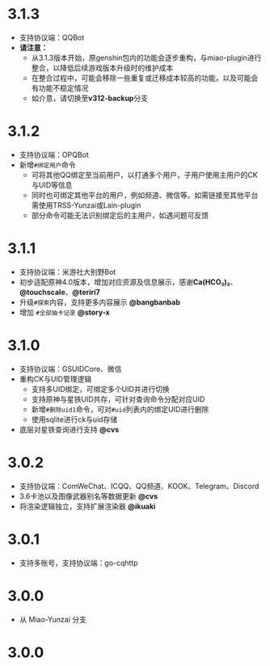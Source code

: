 # 3.1.3

* 支持协议端：QQBot
* **请注意：**
  * 从3.1.3版本开始，原genshin包内的功能会逐步重构，与miao-plugin进行整合，以降低后续游戏版本升级时的维护成本
  * 在整合过程中，可能会移除一些重复或迁移成本较高的功能，以及可能会有功能不稳定情况
  * 如介意，请切换至**v312-backup**分支

# 3.1.2

* 支持协议端：OPQBot
* 新增`#绑定用户`命令
  * 可将其他QQ绑定至当前用户，以打通多个用户，子用户使用主用户的CK与UID等信息
  * 同时也可绑定其他平台的用户，例如频道、微信等。如需链接至其他平台需使用TRSS-Yunzai或Lain-plugin
  * 部分命令可能无法识别绑定后的主用户，如遇问题可反馈

# 3.1.1

* 支持协议端：米游社大别野Bot
* 初步适配原神4.0版本，增加对应资源及信息展示，感谢**Ca(HCO₃)₂**、**@touchscale**、**@teriri7**
* 升级`#探索`内容，支持更多内容展示 **@bangbanbab**
* 增加 `#全部抽卡记录` **@story-x**

# 3.1.0

* 支持协议端：GSUIDCore、微信
* 重构CK与UID管理逻辑
    * 支持多UID绑定，可绑定多个UID并进行切换
    * 支持原神与星铁UID共存，可针对查询命令分配对应UID
    * 新增`#删除uid1`命令，可对`#uid`列表内的绑定UID进行删除
    * 使用sqlite进行ck与uid存储
* 底层对星铁查询进行支持 **@cvs**

# 3.0.2

* 支持协议端：ComWeChat、ICQQ、QQ频道、KOOK、Telegram、Discord
* 3.6卡池以及图像武器别名等数据更新 **@cvs**
* 将渲染逻辑独立，支持扩展渲染器 **@ikuaki**

# 3.0.1

* 支持多账号，支持协议端：go-cqhttp

# 3.0.0

* 从 Miao-Yunzai 分支

# 3.0.0